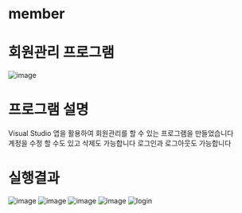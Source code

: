 # member

# 회원관리 프로그램
![image](https://user-images.githubusercontent.com/109999605/181666743-4a65705d-6da8-4373-9de2-ba1cae02c0b1.png)

# 프로그램 설명
Visual Studio 앱을 활용하여 회원관리를 할 수 있는 프로그램을 만들었습니다<br>
계정을 수정 할 수도 있고 삭제도 가능합니다
로그인과 로그아웃도 가능합니다

# 실행결과
![image](https://user-images.githubusercontent.com/109999605/181668122-616c5318-802d-4eb8-96c8-856ab8ec6e86.png)
![image](https://user-images.githubusercontent.com/109999605/181668551-515071df-434a-42c7-8298-056f79898e0c.png)
![image](https://user-images.githubusercontent.com/109999605/181668637-e9adf23e-360e-4c31-9fb5-387056fc56d3.png)
![image](https://user-images.githubusercontent.com/109999605/181668697-ebb3fcfc-1bd4-4fd2-a5d9-3154a6ff6cbb.png)
![login](https://user-images.githubusercontent.com/109999605/182057725-32800369-c805-4fba-b901-ee8c189577ea.png)
